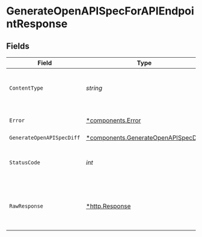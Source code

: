 # GenerateOpenAPISpecForAPIEndpointResponse


## Fields

| Field                                                                                     | Type                                                                                      | Required                                                                                  | Description                                                                               |
| ----------------------------------------------------------------------------------------- | ----------------------------------------------------------------------------------------- | ----------------------------------------------------------------------------------------- | ----------------------------------------------------------------------------------------- |
| `ContentType`                                                                             | *string*                                                                                  | :heavy_check_mark:                                                                        | HTTP response content type for this operation                                             |
| `Error`                                                                                   | [*components.Error](../../models/components/error.md)                                     | :heavy_minus_sign:                                                                        | Default error response                                                                    |
| `GenerateOpenAPISpecDiff`                                                                 | [*components.GenerateOpenAPISpecDiff](../../models/components/generateopenapispecdiff.md) | :heavy_minus_sign:                                                                        | OK                                                                                        |
| `StatusCode`                                                                              | *int*                                                                                     | :heavy_check_mark:                                                                        | HTTP response status code for this operation                                              |
| `RawResponse`                                                                             | [*http.Response](https://pkg.go.dev/net/http#Response)                                    | :heavy_check_mark:                                                                        | Raw HTTP response; suitable for custom response parsing                                   |